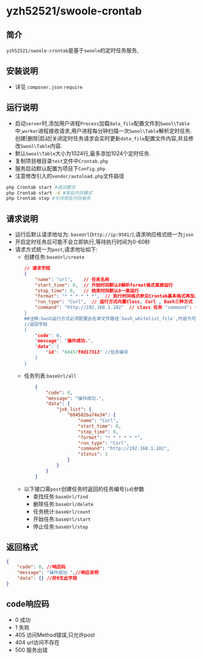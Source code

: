 # yzh52521/swoole-crontab
## 简介
`yzh52521/swoole-crontab`是基于`swoole`的定时任务服务,

## 安装说明
* 详见 `composer.json` `require`

## 运行说明
* 启动`server`时,添加用户进程`Process`加载`data_file`配置文件到`Swool\Table`中,`worker`进程接收请求,用户进程每分钟扫描一次`Swool\Table`解析定时任务.创建|删除|启动|关闭定时任务请求会实时更新`data_file`配置文件内容,并且修改`Swool\Table`内容.
* 默认`Swool\Table`大小为1024行,最多添加1024个定时任务.
* 复制项目根目录`test`文件中`Crontab.php`
* 服务启动默认配置为项目下`Config.php`
* 注意修改引入的`vendor/autoload.php`文件路径
```sh
php Crontab start #调试模式
php Crontab start -d #常驻内存模式
php Crontab stop #关闭常驻内存服务
```
## 请求说明
* 运行后默认请求地址为: `baseUrl`(`http://ip:9501/`),请求响应格式统一为`json`
* 开启定时任务后可能不会立即执行,等待执行时间为0-60秒
* 请求方式统一为`post`,请求地址如下:
    - 创建任务:`baseUrl/create`
      ```json
      // 请求字段
      {
          "name": "url",    // 任务名称
          "start_time": 0,  // 开始时间默认0解析format格式直接运行
          "stop_time": 0,   // 结束时间默认0一直运行
          "format": "* * * * * *",  // 执行时间格式参见Crontab基本格式再加上一个秒
          "run_type": "Curl",  // 运行方式内置Class, Curl , Bash三种方式
          "command": "http://192.168.1.102"  // class 任务 "command": {"\app\task\Test","execute","params"}" 
      }
      ##注释:bash运行方式必须配置白名单文件路径`bash_whitelist_file`,内容为可执行的`sh`脚本的绝对路径,保证服务器安全,详见`BashJobExecute`文件
      //返回字段
      {
          "code": 0,
          "message": "操作成功.",
          "data": {
              "id": "60457f0d17313" //任务编号
          }
      }
      ```
    - 任务列表:`baseUrl/all`
      ```json
          {
              "code": 0,
              "message": "操作成功.",
              "data": {
                  "job_list": {
                      "604582ba74e34": {
                          "name": "Curl",
                          "start_time": 0,
                          "stop_time": 0,
                          "format": "* * * * * *",
                          "run_type": "Curl",
                          "command": "http://192.168.1.102",
                          "status": 1
                      }
                  }
              }
          }
      ```
    - 以下接口需`post`创建任务时返回的任务编号(`id`)参数
        - 查找任务:`baseUrl/find`
        - 删除任务:`baseUrl/delete`
        - 任务统计:`baseUrl/count`
        - 开始任务:`baseUrl/start`
        - 停止任务:`baseUrl/stop`

## 返回格式
```json
{
    "code": 0, //响应码
    "message": "操作成功.",//响应说明
    "data": {} //非0无此字段
}
```
## code响应码
* 0 成功
* 1 失败
* 405 访问Method错误,只允许post
* 404 url访问不存在
* 500 服务出错
